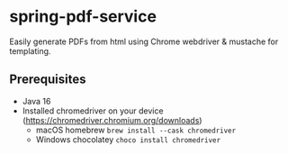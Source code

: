 # spring-pdf-service
Easily generate PDFs from html using Chrome webdriver & mustache for templating.

## Prerequisites
* Java 16
* Installed chromedriver on your device (https://chromedriver.chromium.org/downloads)
  * macOS homebrew `brew install --cask chromedriver` 
  * Windows chocolatey `choco install chromedriver` 
